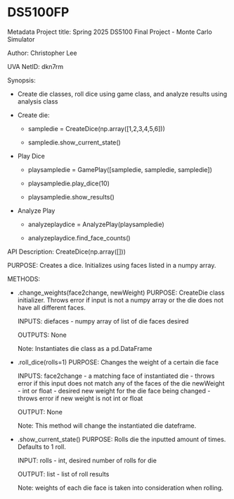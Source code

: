 # DS5100FP

Metadata
Project title: Spring 2025 DS5100 Final Project - Monte Carlo Simulator 

Author: Christopher Lee

UVA NetID: dkn7rm

Synopsis:
* Create die classes, roll dice using game class, and analyze results using analysis class

* Create die:

    * sampledie = CreateDice(np.array([1,2,3,4,5,6]))
    
    * sampledie.show_current_state()

* Play Dice

    * playsampledie = GamePlay([sampledie, sampledie, sampledie])
    
    * playsampledie.play_dice(10)
    
    * playsampledie.show_results()
    
* Analyze Play

    * analyzeplaydice = AnalyzePlay(playsampledie)
    
    * analyzeplaydice.find_face_counts()
    
API Description:
CreateDice(np.array([]))

PURPOSE: Creates a dice. Initializes using faces listed in a numpy array.

METHODS:
- .change_weights(face2change, newWeight)
    PURPOSE: CreateDie class initializer. Throws error if input is not a numpy array 
    or the die does not have all different faces.

    INPUTS:
    diefaces - numpy array of list of die faces desired

    OUTPUTS:
    None

    Note: Instantiates die class as a pd.DataFrame
    
- .roll_dice(rolls=1)
    PURPOSE: Changes the weight of a certain die face

    INPUTS:
    face2change - a matching face of instantiated die
                - throws error if this input does not match any of the faces of the die
    newWeight - int or float
              - desired new weight for the die face being changed
              - throws error if new weight is not int or float

    OUTPUT:
    None

    Note: This method will change the instantiated die dateframe.
    
- .show_current_state()
    PURPOSE: Rolls die the inputted amount of times. Defaults to 1 roll.

    INPUT: 
    rolls - int, desired number of rolls for die

    OUTPUT:
    list - list of roll results

    Note: weights of each die face is taken into consideration when rolling.